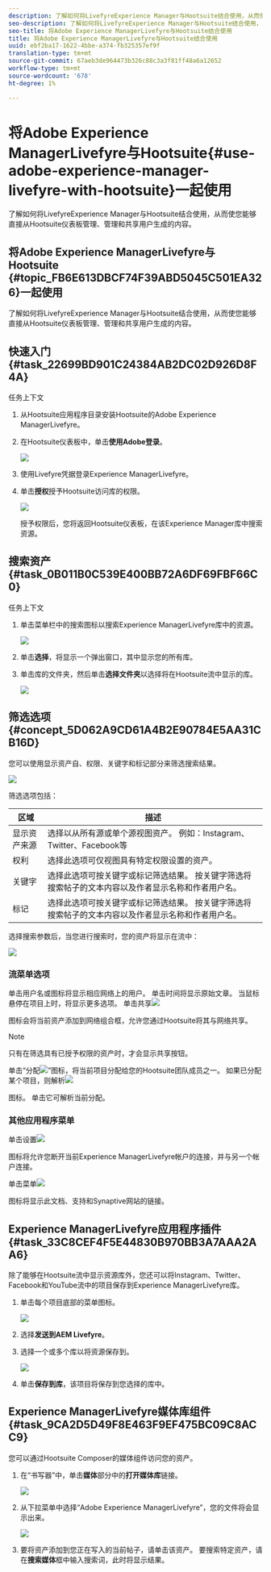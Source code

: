 ```yaml
---
description: 了解如何将LivefyreExperience Manager与Hootsuite结合使用，从而使您能够直接从Hootsuite仪表板管理、管理和共享用户生成的内容。
seo-description: 了解如何将LivefyreExperience Manager与Hootsuite结合使用，从而使您能够直接从Hootsuite仪表板管理、管理和共享用户生成的内容。
seo-title: 将Adobe Experience ManagerLivefyre与Hootsuite结合使用
title: 将Adobe Experience ManagerLivefyre与Hootsuite结合使用
uuid: ebf2ba17-1622-4bbe-a374-fb325357ef9f
translation-type: tm+mt
source-git-commit: 67aeb3de964473b326c88c3a3f81ff48a6a12652
workflow-type: tm+mt
source-wordcount: '678'
ht-degree: 1%

---
```



# 将Adobe Experience ManagerLivefyre与Hootsuite{#use-adobe-experience-manager-livefyre-with-hootsuite}一起使用

了解如何将LivefyreExperience Manager与Hootsuite结合使用，从而使您能够直接从Hootsuite仪表板管理、管理和共享用户生成的内容。

## 将Adobe Experience ManagerLivefyre与Hootsuite {#topic_FB6E613DBCF74F39ABD5045C501EA326}一起使用

了解如何将LivefyreExperience Manager与Hootsuite结合使用，从而使您能够直接从Hootsuite仪表板管理、管理和共享用户生成的内容。

## 快速入门 {#task_22699BD901C24384AB2DC02D926D8F4A}

任务上下文

1. 从Hootsuite应用程序目录安装Hootsuite的Adobe Experience ManagerLivefyre。

1. 在Hootsuite仪表板中，单击&#x200B;**使用Adobe登录**。

   ![](assets/hootsuite-login.png)

1. 使用Livefyre凭据登录Experience ManagerLivefyre。
1. 单击&#x200B;**授权**&#x200B;授予Hootsuite访问库的权限。

   ![](assets/hootsuite-authorize.png)

   授予权限后，您将返回Hootsuite仪表板，在该Experience Manager库中搜索资源。

## 搜索资产 {#task_0B011B0C539E400BB72A6DF69FBF66C0}

任务上下文

1. 单击菜单栏中的搜索图标以搜索Experience ManagerLivefyre库中的资源。

   ![](assets/hootsuite-search.png)

1. 单击&#x200B;**选择**，将显示一个弹出窗口，其中显示您的所有库。
1. 单击库的文件夹，然后单击&#x200B;**选择文件夹**&#x200B;以选择将在Hootsuite流中显示的库。

   ![](assets/hootsuite-select.png)

## 筛选选项 {#concept_5D062A9CD61A4B2E90784E5AA31CB16D}

您可以使用显示资产自、权限、关键字和标记部分来筛选搜索结果。

![](assets/hootsuite-filters.png)

筛选选项包括：

| 区域 | 描述 |
|--- |--- |
| 显示资产来源 | 选择以从所有源或单个源视图资产。 例如：Instagram、Twitter、Facebook等 |
| 权利 | 选择此选项可仅视图具有特定权限设置的资产。 |
| 关键字 | 选择此选项可按关键字或标记筛选结果。 按关键字筛选将搜索帖子的文本内容以及作者显示名称和作者用户名。 |
| 标记 | 选择此选项可按关键字或标记筛选结果。 按关键字筛选将搜索帖子的文本内容以及作者显示名称和作者用户名。 |

选择搜索参数后，当您进行搜索时，您的资产将显示在流中：

![](assets/hootsuite-stream.png)

### 流菜单选项

单击用户名或图标将显示相应网络上的用户。 单击时间将显示原始文章。 当鼠标悬停在项目上时，将显示更多选项。 单击共享![](assets/share.png)

图标会将当前资产添加到网络组合框，允许您通过Hootsuite将其与网络共享。

>[!NOTE]
>
>只有在筛选具有已授予权限的资产时，才会显示共享按钮。

单击“分配![](assets/assign.png)”图标，将当前项目分配给您的Hootsuite团队成员之一。 如果已分配某个项目，则解析![](assets/resolve.png)

图标。 单击它可解析当前分配。

### 其他应用程序菜单

单击设置![](assets/settings.png)

图标将允许您断开当前Experience ManagerLivefyre帐户的连接，并与另一个帐户连接。

单击菜单![](assets/menu.png)

图标将显示此文档、支持和Synaptive网站的链接。

## Experience ManagerLivefyre应用程序插件{#task_33C8CEF4F5E44830B970BB3A7AAA2AA6}

除了能够在Hootsuite流中显示资源库外，您还可以将Instagram、Twitter、Facebook和YouTube流中的项目保存到Experience ManagerLivefyre库。

1. 单击每个项目底部的菜单图标。

   ![](assets/hootsuite-menu-icon.png)

1. 选择&#x200B;**发送到AEM Livefyre**。
1. 选择一个或多个库以将资源保存到。

   ![](assets/hootsuite-save.png)

1. 单击&#x200B;**保存到库**，该项目将保存到您选择的库中。

## Experience ManagerLivefyre媒体库组件{#task_9CA2D5D49F8E463F9EF475BC09C8ACC9}

您可以通过Hootsuite Composer的媒体组件访问您的资产。

1. 在“书写器”中，单击&#x200B;**媒体**&#x200B;部分中的&#x200B;**打开媒体库**&#x200B;链接。

   ![](assets/hootsuite-open-media-library.png)

1. 从下拉菜单中选择“Adobe Experience ManagerLivefyre”，您的文件将会显示出来。

   ![](assets/hootsuite-aem-files.png)

1. 要将资产添加到您正在写入的当前帖子，请单击该资产。 要搜索特定资产，请在&#x200B;**搜索媒体**&#x200B;框中输入搜索词，此时将显示结果。
